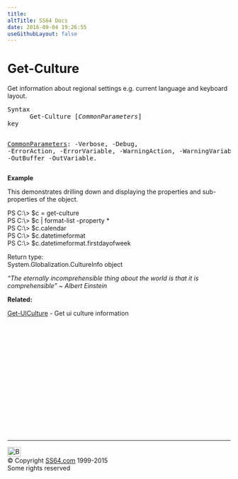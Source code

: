 ```yaml
---
title:
altTitle: SS64 Docs
date: 2016-09-04 19:26:55
useGithubLayout: false
---
```

<!-- #BeginLibraryItem "/Library/head_ps.lbi" --><!-- #EndLibraryItem --><h1>Get-Culture</h1> 
<p>Get  information about  regional settings e.g. current language and keyboard layout.</p>
<pre>Syntax
      Get-Culture [<i>CommonParameters</i>]
key

   <a href="common.html">CommonParameters</a>:
       -Verbose, -Debug, -ErrorAction, -ErrorVariable, -WarningAction, -WarningVariable,
       -OutBuffer -OutVariable.</pre>
<p>
  <b>Example</b></p>
<p>This demonstrates drilling down and displaying the properties and sub-properties of the object.</p>
<p class="code">PS C:\&gt; $c = get-culture<br>
PS C:\&gt; $c | format-list -property *<br>
PS C:\&gt; $c.calendar<br>
PS C:\&gt; $c.datetimeformat<br>
PS C:\&gt; $c.datetimeformat.firstdayofweek</p>

<p>Return type:<br>
System.Globalization.CultureInfo object</p>
<p class="quote"><i>“The eternally incomprehensible thing about the world is that it is comprehensible” ~ Albert Einstein</i></p>
<p><b>Related:</b></p>
<p>  <a href="get-uiculture.html">Get-UICulture</a> - Get  ui culture information</p><!-- #BeginLibraryItem "/Library/foot_ps.lbi" --><p>
<!-- PowerShell300 -->
<ins class="adsbygoogle" style="display:inline-block;width:300px;height:250px" data-ad-client="ca-pub-6140977852749469" data-ad-slot="6253539900"></ins>
<script>
(adsbygoogle = window.adsbygoogle || []).push({});
</script></p>
<hr>
<div id="bl" class="footer"><a href="get-culture.html#"><img src="../images/top.png" width="30" height="22" alt="Back to the Top"></a></div>
<div id="br" class="footer, tagline">© Copyright <a href="http://ss64.com/">SS64.com</a> 1999-2015<br>
Some rights reserved</div><!-- #EndLibraryItem -->

